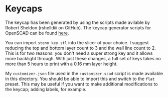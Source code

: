 # Keycaps

The keycap has been generated by using the scripts made avilable by Robert Sheldon (rshelldiii on GitHub).
The keycap generator scripts for OpenSCAD can be found [here](https://github.com/rsheldiii/keyV2).

You can import `steno_key.stl` into the slicer of your choice.
I suggest reducing the top and bottom layer count to 3 and the wall line count to 2.
This is for two reasons: you don't need a super strong key and it allows more backlight through.
With just these changes, a full set of keys takes no more than 5 hours to print with a 0.16 mm layer height.

My `customizer.json` file used in the `customizer.scad` script is made available in this directory.
You should be able to import this and switch to the `flat` preset.
This may be useful if you want to make additional modifications to the keycap; adding labels, for example.


